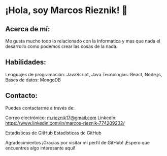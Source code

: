 # ¡Hola, soy Marcos Rieznik! 👋

## Acerca de mí:

Me gusta mucho todo lo relacionado con la Informatica y mas que nada el desarrollo como podemos crear las cosas de la nada.

## Habilidades:
Lenguajes de programación: JavaScript, Java
Tecnologías: React, Node.js, 
Bases de datos: MongoDB

## Contacto:
Puedes contactarme a través de:

Correo electrónico: m.rieznik17@gmail.com
LinkedIn: https://www.linkedin.com/in/marcos-rieznik-774209232/

Estadísticas de GitHub
Estadísticas de GitHub


Agradecimientos
¡Gracias por visitar mi perfil de GitHub! ¡Espero que encuentres algo interesante aquí!
